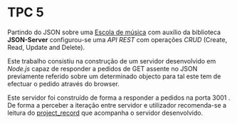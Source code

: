 # TPC 5

Partindo do JSON sobre uma [Escola de música] com auxílio da biblioteca **JSON-Server** configurou-se uma *API REST* com operações *CRUD* (Create, Read, Update and Delete).


Este trabalho consistiu na construção de um servidor desenvolvido em *Node.js* capaz de responder a pedidos de GET assente no JSON previamente referido sobre um determinado objecto para tal este tem de efectuar o pedido através do browser.


Este servidor foi construído de forma a responder a pedidos na porta 3001 . De forma a perceber a iteração entre servidor e utilizador recomenda-se a leitura do [project_record] que acompanha o servidor desenvolvido.

[Escola de música]:https://epl.di.uminho.pt/~jcr/TRANSF/db.json
[project_record]: pr.html

